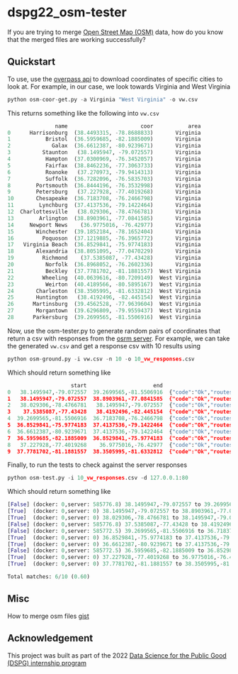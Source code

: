 # dspg22_osm-tester
If you are trying to merge [Open Street Map (OSM)](https://www.openstreetmap.org/#map=5/38.007/-95.844) data, how do you know that the merged files are working successfully?

Quickstart
---
To use, use the [overpass api](https://wiki.openstreetmap.org/wiki/Overpass_API) to download coordinates of specific cities to look at. For example, in our case, we look towards Virginia and West Virginia

```python
python osm-coor-get.py -a Virginia "West Virginia" -o vw.csv
```
This returns something like the following into ```vw.csv```
```python
               name                       coor           area
0      Harrisonburg  (38.4493315, -78.8688833)       Virginia
1           Bristol  (36.5959685, -82.1885009)       Virginia
2             Galax  (36.6612387, -80.9239671)       Virginia
3          Staunton   (38.1495947, -79.072557)       Virginia
4           Hampton  (37.0300969, -76.3452057)       Virginia
5           Fairfax  (38.8462236, -77.3063733)       Virginia
6           Roanoke   (37.270973, -79.9414313)       Virginia
7           Suffolk  (36.7282096, -76.5835703)       Virginia
8        Portsmouth  (36.8444196, -76.3532998)       Virginia
9        Petersburg   (37.227928, -77.4019268)       Virginia
10       Chesapeake  (36.7183708, -76.2466798)       Virginia
11        Lynchburg  (37.4137536, -79.1422464)       Virginia
12  Charlottesville   (38.029306, -78.4766781)       Virginia
13        Arlington  (38.8903961, -77.0841585)       Virginia
14     Newport News    (36.9775016, -76.42977)       Virginia
15       Winchester  (39.1852184, -78.1652404)       Virginia
16         Poquoson  (37.1219885, -76.3965772)       Virginia
17   Virginia Beach  (36.8529841, -75.9774183)       Virginia
18       Alexandria  (38.8051095, -77.0470229)       Virginia
19         Richmond    (37.5385087, -77.43428)       Virginia
20          Norfolk  (36.8968052, -76.2602336)       Virginia
21          Beckley  (37.7781702, -81.1881557)  West Virginia
22         Wheeling  (40.0639616, -80.7209149)  West Virginia
23          Weirton  (40.4189566, -80.5895167)  West Virginia
24       Charleston  (38.3505995, -81.6332812)  West Virginia
25       Huntington   (38.4192496, -82.445154)  West Virginia
26      Martinsburg  (39.4562528, -77.9639604)  West Virginia
27       Morgantown  (39.6296809, -79.9559437)  West Virginia
28      Parkersburg  (39.2699565, -81.5506916)  West Virginia
```

Now, use the osm-tester.py to generate random pairs of coordinates that return a csv with responses from the [osrm server](https://router.project-osrm.org/). For example, we can take the generated ```vw.csv``` and get a response csv with 10 results using
```python
python osm-ground.py -i vw.csv -n 10 -o 10_vw_responses.csv
```
Which should return something like
```python
                    start                     end                                           response
0   38.1495947,-79.072557  39.2699565,-81.5506916  {"code":"Ok","routes":[{"geometry":"hcyoEi}qvC...
1   38.1495947,-79.072557  38.8903961,-77.0841585  {"code":"Ok","routes":[{"geometry":"|dedLgyqpF...
2   38.029306,-78.4766781   38.1495947,-79.072557  {"code":"Ok","routes":[{"geometry":"|dedLgyqpF...
3    37.5385087,-77.43428   38.4192496,-82.445154  {"code":"Ok","routes":[{"geometry":"hcyoEi}qvC...
4  39.2699565,-81.5506916  36.7183708,-76.2466798  {"code":"Ok","routes":[{"geometry":"|hrsEqfayB...
5  36.8529841,-75.9774183  37.4137536,-79.1422464  {"code":"Ok","routes":[{"geometry":"|dedLgyqpF...
6  36.6612387,-80.9239671  37.4137536,-79.1422464  {"code":"Ok","routes":[{"geometry":"|hrsEqfayB...
7  36.5959685,-82.1885009  36.8529841,-75.9774183  {"code":"Ok","routes":[{"geometry":"|hrsEqfayB...
8   37.227928,-77.4019268    36.9775016,-76.42977  {"code":"Ok","routes":[{"geometry":"|dedLgyqpF...
9  37.7781702,-81.1881557  38.3505995,-81.6332812  {"code":"Ok","routes":[{"geometry":"bqc~L_lxzK...
```

Finally, to run the tests to check against the server responses
```python
python osm-test.py -i 10_vw_responses.csv -d 127.0.0.1:80
```
Which should return something like
```python
[False]	(docker: 0,server: 585776.8) 38.1495947,-79.072557 to 39.2699565,-81.5506916
[True]	(docker: 0,server: 0) 38.1495947,-79.072557 to 38.8903961,-77.0841585
[True]	(docker: 0,server: 0) 38.029306,-78.4766781 to 38.1495947,-79.072557
[False]	(docker: 0,server: 585776.8) 37.5385087,-77.43428 to 38.4192496,-82.445154
[False]	(docker: 0,server: 585772.5) 39.2699565,-81.5506916 to 36.7183708,-76.2466798
[True]	(docker: 0,server: 0) 36.8529841,-75.9774183 to 37.4137536,-79.1422464
[True]	(docker: 0,server: 0) 36.6612387,-80.9239671 to 37.4137536,-79.1422464
[False]	(docker: 0,server: 585772.5) 36.5959685,-82.1885009 to 36.8529841,-75.9774183
[True]	(docker: 0,server: 0) 37.227928,-77.4019268 to 36.9775016,-76.42977
[True]	(docker: 0,server: 0) 37.7781702,-81.1881557 to 38.3505995,-81.6332812

Total matches: 6/10 (0.60)
```

Misc
---
How to merge osm files [gist](https://gist.github.com/yaoeh/859cefaea7b61046d084ead1b3d104a1)

Acknowledgement
---
This project was built as part of the 2022 [Data Science for the Public Good (DSPG) internship program](https://biocomplexity.virginia.edu/data-science-public-good-internship-program)
